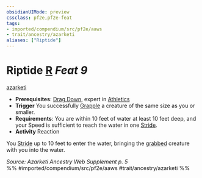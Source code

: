 ```yaml
---
obsidianUIMode: preview
cssclass: pf2e,pf2e-feat
tags:
- imported/compendium/src/pf2e/aaws
- trait/ancestry/azarketi
aliases: ["Riptide"]
---
```

# Riptide  [R](chapter-9-playing-the-game.md#Actions "Reaction") *Feat 9*  
[azarketi](azarketi-loag.md)  

- **Prerequisites**: [Drag Down](drag-down-aaws.md), expert in [Athletics](../skills.md#Athletics)
- **Trigger** You successfully [Grapple](rules/actions/grapple.md) a creature of the same size as you or smaller.
- **Requirements**: You are within 10 feet of water at least 10 feet deep, and your Speed is sufficient to reach the water in one [Stride](stride.md).
- **Activity** Reaction

You [Stride](stride.md) up to 10 feet to enter the water, bringing the [grabbed](conditions.md#Grabbed) creature with you into the water.

*Source: Azarketi Ancestry Web Supplement p. 5*  
%% #imported/compendium/src/pf2e/aaws #trait/ancestry/azarketi %%